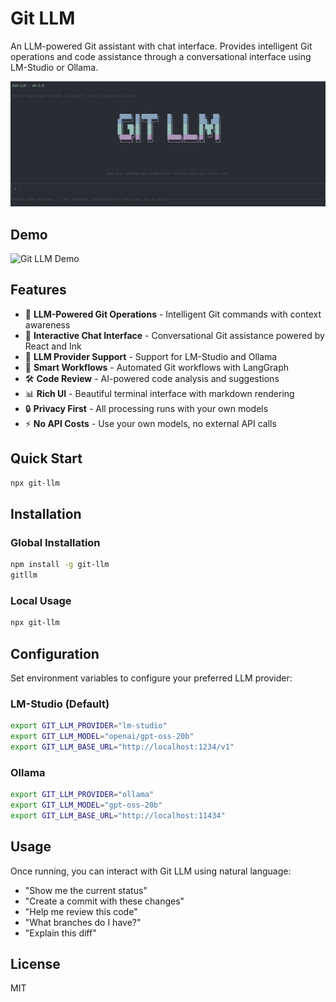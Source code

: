 # Git LLM

An LLM-powered Git assistant with chat interface. Provides intelligent Git operations and code assistance through a conversational interface using LM-Studio or Ollama.

![Git LLM Interface](images/preview.png)

## Demo

![Git LLM Demo](images/demo.gif)

## Features

- 🤖 **LLM-Powered Git Operations** - Intelligent Git commands with context awareness
- 💬 **Interactive Chat Interface** - Conversational Git assistance powered by React and Ink
- 🔧 **LLM Provider Support** - Support for LM-Studio and Ollama
- 🚀 **Smart Workflows** - Automated Git workflows with LangGraph
- 🛠️ **Code Review** - AI-powered code analysis and suggestions
- 📊 **Rich UI** - Beautiful terminal interface with markdown rendering
- 🔒 **Privacy First** - All processing runs with your own models
- ⚡ **No API Costs** - Use your own models, no external API calls

## Quick Start

```bash
npx git-llm
```

## Installation

### Global Installation
```bash
npm install -g git-llm
gitllm
```

### Local Usage
```bash
npx git-llm
```

## Configuration

Set environment variables to configure your preferred LLM provider:

### LM-Studio (Default)
```bash
export GIT_LLM_PROVIDER="lm-studio"
export GIT_LLM_MODEL="openai/gpt-oss-20b"
export GIT_LLM_BASE_URL="http://localhost:1234/v1"
```

### Ollama
```bash
export GIT_LLM_PROVIDER="ollama"
export GIT_LLM_MODEL="gpt-oss-20b"
export GIT_LLM_BASE_URL="http://localhost:11434"
```

## Usage

Once running, you can interact with Git LLM using natural language:

- "Show me the current status"
- "Create a commit with these changes"
- "Help me review this code"
- "What branches do I have?"
- "Explain this diff"

## License

MIT
